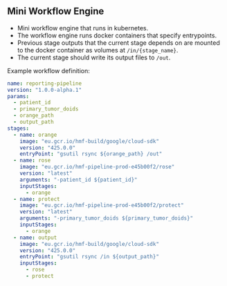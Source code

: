 ## Mini Workflow Engine
- Mini workflow engine that runs in kubernetes.
- The workflow engine runs docker containers that specify entrypoints.
- Previous stage outputs that the current stage depends on are mounted to the docker container as volumes at `/in/{stage_name}`.
- The current stage should write its output files to `/out`.

Example workflow definition:
```yaml
name: reporting-pipeline
version: "1.0.0-alpha.1"
params:
  - patient_id
  - primary_tumor_doids
  - orange_path
  - output_path
stages:
  - name: orange
    image: "eu.gcr.io/hmf-build/google/cloud-sdk"
    version: "425.0.0"
    entryPoint: "gsutil rsync ${orange_path} /out"
  - name: rose
    image: "eu.gcr.io/hmf-pipeline-prod-e45b00f2/rose"
    version: "latest"
    arguments: "-patient_id ${patient_id}"
    inputStages:
      - orange
  - name: protect
    image: "eu.gcr.io/hmf-pipeline-prod-e45b00f2/protect"
    version: "latest"
    arguments: "-primary_tumor_doids ${primary_tumor_doids}"
    inputStages:
      - orange
  - name: output
    image: "eu.gcr.io/hmf-build/google/cloud-sdk"
    version: "425.0.0"
    entryPoint: "gsutil rsync /in ${output_path}"
    inputStages:
      - rose
      - protect
```